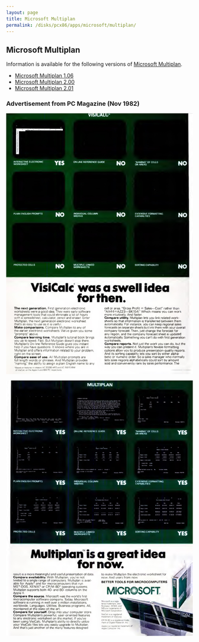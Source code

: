 ```yaml
---
layout: page
title: Microsoft Multiplan
permalink: /disks/pcx86/apps/microsoft/multiplan/
---
```


Microsoft Multiplan
-------------------

Information is available for the following versions of [Microsoft Multiplan](https://en.wikipedia.org/wiki/Multiplan).

* [Microsoft Multiplan 1.06](1.06/)
* [Microsoft Multiplan 2.00](2.00/)
* [Microsoft Multiplan 2.01](2.01/)

### Advertisement from PC Magazine (Nov 1982)

![Multiplan Advertisement (1 of 2)](MultiplanAd1of2_PC-Mag-1982-11.jpg)

![Multiplan Advertisement (2 of 2)](MultiplanAd2of2_PC-Mag-1982-11.jpg)
